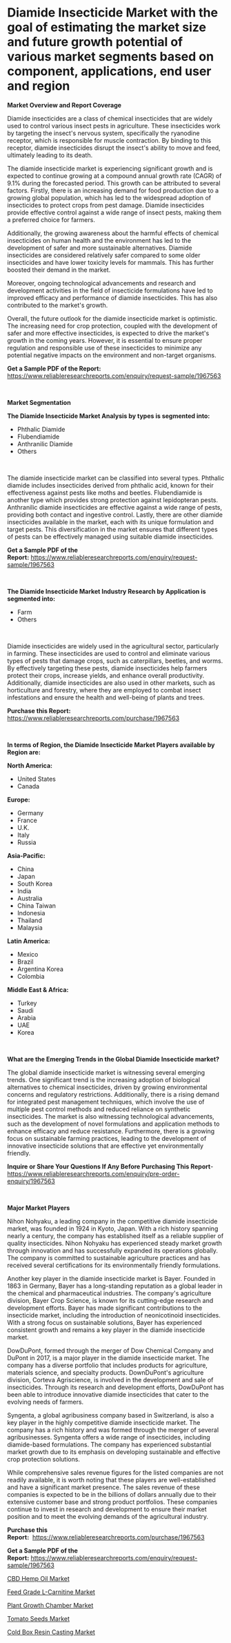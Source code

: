 <p><h1>Diamide Insecticide Market with the goal of estimating the market size and future growth potential of various market segments based on component, applications, end user and region</h1></p><p><strong>Market Overview and Report Coverage</strong></p>
<p><p>Diamide insecticides are a class of chemical insecticides that are widely used to control various insect pests in agriculture. These insecticides work by targeting the insect's nervous system, specifically the ryanodine receptor, which is responsible for muscle contraction. By binding to this receptor, diamide insecticides disrupt the insect's ability to move and feed, ultimately leading to its death.</p><p>The diamide insecticide market is experiencing significant growth and is expected to continue growing at a compound annual growth rate (CAGR) of 9.1% during the forecasted period. This growth can be attributed to several factors. Firstly, there is an increasing demand for food production due to a growing global population, which has led to the widespread adoption of insecticides to protect crops from pest damage. Diamide insecticides provide effective control against a wide range of insect pests, making them a preferred choice for farmers.</p><p>Additionally, the growing awareness about the harmful effects of chemical insecticides on human health and the environment has led to the development of safer and more sustainable alternatives. Diamide insecticides are considered relatively safer compared to some older insecticides and have lower toxicity levels for mammals. This has further boosted their demand in the market.</p><p>Moreover, ongoing technological advancements and research and development activities in the field of insecticide formulations have led to improved efficacy and performance of diamide insecticides. This has also contributed to the market's growth.</p><p>Overall, the future outlook for the diamide insecticide market is optimistic. The increasing need for crop protection, coupled with the development of safer and more effective insecticides, is expected to drive the market's growth in the coming years. However, it is essential to ensure proper regulation and responsible use of these insecticides to minimize any potential negative impacts on the environment and non-target organisms.</p></p>
<p><strong>Get a Sample PDF of the Report:</strong> <a href="https://www.reliableresearchreports.com/enquiry/request-sample/1967563">https://www.reliableresearchreports.com/enquiry/request-sample/1967563</a></p>
<p>&nbsp;</p>
<p><strong>Market Segmentation</strong></p>
<p><strong>The Diamide Insecticide Market Analysis by types is segmented into:</strong></p>
<p><ul><li>Phthalic Diamide</li><li>Flubendiamide</li><li>Anthranilic Diamide</li><li>Others</li></ul></p>
<p>&nbsp;</p>
<p><p>The diamide insecticide market can be classified into several types. Phthalic diamide includes insecticides derived from phthalic acid, known for their effectiveness against pests like moths and beetles. Flubendiamide is another type which provides strong protection against lepidopteran pests. Anthranilic diamide insecticides are effective against a wide range of pests, providing both contact and ingestive control. Lastly, there are other diamide insecticides available in the market, each with its unique formulation and target pests. This diversification in the market ensures that different types of pests can be effectively managed using suitable diamide insecticides.</p></p>
<p><strong>Get a Sample PDF of the Report:</strong>&nbsp;<a href="https://www.reliableresearchreports.com/enquiry/request-sample/1967563">https://www.reliableresearchreports.com/enquiry/request-sample/1967563</a></p>
<p>&nbsp;</p>
<p><strong>The Diamide Insecticide Market Industry Research by Application is segmented into:</strong></p>
<p><ul><li>Farm</li><li>Others</li></ul></p>
<p>&nbsp;</p>
<p><p>Diamide insecticides are widely used in the agricultural sector, particularly in farming. These insecticides are used to control and eliminate various types of pests that damage crops, such as caterpillars, beetles, and worms. By effectively targeting these pests, diamide insecticides help farmers protect their crops, increase yields, and enhance overall productivity. Additionally, diamide insecticides are also used in other markets, such as horticulture and forestry, where they are employed to combat insect infestations and ensure the health and well-being of plants and trees.</p></p>
<p><strong>Purchase this Report:</strong>&nbsp; <a href="https://www.reliableresearchreports.com/purchase/1967563">https://www.reliableresearchreports.com/purchase/1967563</a></p>
<p>&nbsp;</p>
<p><strong>In terms of Region, the Diamide Insecticide Market Players available by Region are:</strong></p>
<p>
    <p> <strong> North America: </strong>
        <ul>
            <li>United States</li>
            <li>Canada</li>
        </ul>
        </p> 
    <p> <strong> Europe: </strong>
        <ul>
            <li>Germany</li>
            <li>France</li>
            <li>U.K.</li>
            <li>Italy</li>
            <li>Russia</li>
        </ul>
        </p> 
    <p> <strong> Asia-Pacific: </strong>
        <ul>
            <li>China</li>
            <li>Japan</li>
            <li>South Korea</li>
            <li>India</li>
            <li>Australia</li>
            <li>China Taiwan</li>
            <li>Indonesia</li>
            <li>Thailand</li>
            <li>Malaysia</li>
        </ul>
        </p> 
    <p> <strong> Latin America: </strong>
        <ul>
            <li>Mexico</li>
            <li>Brazil</li>
            <li>Argentina Korea</li>
            <li>Colombia</li>
        </ul>
        </p> 
    <p> <strong> Middle East & Africa: </strong>
        <ul>
            <li>Turkey</li>
            <li>Saudi</li>
            <li>Arabia</li>
            <li>UAE</li>
            <li>Korea</li>
        </ul>
    </p>
    </p>
<p>&nbsp;</p>
<p><strong>What are the Emerging Trends in the Global Diamide Insecticide market?</strong></p>
<p><p>The global diamide insecticide market is witnessing several emerging trends. One significant trend is the increasing adoption of biological alternatives to chemical insecticides, driven by growing environmental concerns and regulatory restrictions. Additionally, there is a rising demand for integrated pest management techniques, which involve the use of multiple pest control methods and reduced reliance on synthetic insecticides. The market is also witnessing technological advancements, such as the development of novel formulations and application methods to enhance efficacy and reduce resistance. Furthermore, there is a growing focus on sustainable farming practices, leading to the development of innovative insecticide solutions that are effective yet environmentally friendly.</p></p>
<p><strong>Inquire or Share Your Questions If Any Before Purchasing This Report</strong>- <a href="https://www.reliableresearchreports.com/enquiry/pre-order-enquiry/1967563">https://www.reliableresearchreports.com/enquiry/pre-order-enquiry/1967563</a></p>
<p>&nbsp;</p>
<p><strong>Major Market Players</strong></p>
<p><p>Nihon Nohyaku, a leading company in the competitive diamide insecticide market, was founded in 1924 in Kyoto, Japan. With a rich history spanning nearly a century, the company has established itself as a reliable supplier of quality insecticides. Nihon Nohyaku has experienced steady market growth through innovation and has successfully expanded its operations globally. The company is committed to sustainable agriculture practices and has received several certifications for its environmentally friendly formulations. </p><p>Another key player in the diamide insecticide market is Bayer. Founded in 1863 in Germany, Bayer has a long-standing reputation as a global leader in the chemical and pharmaceutical industries. The company's agriculture division, Bayer Crop Science, is known for its cutting-edge research and development efforts. Bayer has made significant contributions to the insecticide market, including the introduction of neonicotinoid insecticides. With a strong focus on sustainable solutions, Bayer has experienced consistent growth and remains a key player in the diamide insecticide market.</p><p>DowDuPont, formed through the merger of Dow Chemical Company and DuPont in 2017, is a major player in the diamide insecticide market. The company has a diverse portfolio that includes products for agriculture, materials science, and specialty products. DownDuPont's agriculture division, Corteva Agriscience, is involved in the development and sale of insecticides. Through its research and development efforts, DowDuPont has been able to introduce innovative diamide insecticides that cater to the evolving needs of farmers.</p><p>Syngenta, a global agribusiness company based in Switzerland, is also a key player in the highly competitive diamide insecticide market. The company has a rich history and was formed through the merger of several agribusinesses. Syngenta offers a wide range of insecticides, including diamide-based formulations. The company has experienced substantial market growth due to its emphasis on developing sustainable and effective crop protection solutions.</p><p>While comprehensive sales revenue figures for the listed companies are not readily available, it is worth noting that these players are well-established and have a significant market presence. The sales revenue of these companies is expected to be in the billions of dollars annually due to their extensive customer base and strong product portfolios. These companies continue to invest in research and development to ensure their market position and to meet the evolving demands of the agricultural industry.</p></p>
<p><strong>Purchase this Report:</strong>&nbsp;&nbsp;<a href="https://www.reliableresearchreports.com/purchase/1967563">https://www.reliableresearchreports.com/purchase/1967563</a></p>
<p></p>
<p><strong>Get a Sample PDF of the Report:</strong>&nbsp;<a href="https://www.reliableresearchreports.com/enquiry/request-sample/1967563">https://www.reliableresearchreports.com/enquiry/request-sample/1967563</a></p>
<p><p><a href="https://medium.com/@walkersipes1943/cbd-hemp-oil-market-analysis-its-cagr-market-segmentation-and-global-industry-overview-4d047f91c966">CBD Hemp Oil Market</a></p><p><a href="https://medium.com/@juliusadams1991/feed-grade-l-carnitine-market-analysis-and-sze-forecasted-for-period-from-2023-to-2030-1630a7baeab1">Feed Grade L-Carnitine Market</a></p><p><a href="https://github.com/aliciawhite5576/Market-Research-Report-List-1/blob/main/plant-growth-chamber-market.md">Plant Growth Chamber Market</a></p><p><a href="https://github.com/provorikovar/Market-Research-Report-List-1/blob/main/tomato-seeds-market.md">Tomato Seeds Market</a></p><p><a href="https://medium.com/@shaniekunze/cold-box-resin-casting-market-insights-into-market-cagr-market-trends-and-growth-strategies-e89150476949">Cold Box Resin Casting Market</a></p></p>